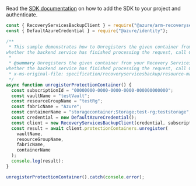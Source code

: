 Read the [SDK documentation](https://github.com/Azure/azure-sdk-for-js/blob/%40azure%2Farm-recoveryservicesbackup_9.0.0/sdk/recoveryservicesbackup/arm-recoveryservicesbackup/README.md) on how to add the SDK to your project and authenticate.

```javascript
const { RecoveryServicesBackupClient } = require("@azure/arm-recoveryservicesbackup");
const { DefaultAzureCredential } = require("@azure/identity");

/**
 * This sample demonstrates how to Unregisters the given container from your Recovery Services Vault. This is an asynchronous operation. To determine
whether the backend service has finished processing the request, call Get Container Operation Result API.
 *
 * @summary Unregisters the given container from your Recovery Services Vault. This is an asynchronous operation. To determine
whether the backend service has finished processing the request, call Get Container Operation Result API.
 * x-ms-original-file: specification/recoveryservicesbackup/resource-manager/Microsoft.RecoveryServices/stable/2022-03-01/examples/AzureWorkload/ProtectionContainers_Unregister.json
 */
async function unregisterProtectionContainer() {
  const subscriptionId = "00000000-0000-0000-0000-000000000000";
  const vaultName = "testVault";
  const resourceGroupName = "testRg";
  const fabricName = "Azure";
  const containerName = "storagecontainer;Storage;test-rg;teststorage";
  const credential = new DefaultAzureCredential();
  const client = new RecoveryServicesBackupClient(credential, subscriptionId);
  const result = await client.protectionContainers.unregister(
    vaultName,
    resourceGroupName,
    fabricName,
    containerName
  );
  console.log(result);
}

unregisterProtectionContainer().catch(console.error);
```
